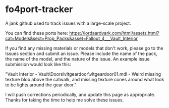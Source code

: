 # fo4port-tracker
A jank github used to track issues with a large-scale project.

You can find these ports here: https://lordaardvark.com/html/assets.html?cat=Models&sect=Prop_Packs&asset=Fallout_4___Vault_Interior

If you find any missing materials or models that don't work, please go to the Issues section and submit an issue. Please include the name of the pack, the name of the model, and the nature of the issue. An example issue submission would look like this:

"Vault Interior - Vault\Doors\vltgeardoor\vltgeardoor01.mdl - Weird missing texture blob above the catwalk, and missing texture cones around what look to be lights around the gear door."

I will push corrections periodically, and update this page as appropriate. Thanks for taking the time to help me solve these issues.
